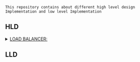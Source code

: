 `This repository contains about different high level design Implementation and low level Implementation`

## HLD

<details>
<summary><a href="https://github.com/poorvaditya18/system-design">LOAD BALANCER:</a></summary>

- What is a load balancer? A load balancer is a `software` or `hardware` device that keeps any one server from becoming overloaded.
- Why do we need it? Consider an application, let’s say it is a website that people purchase mangos from, that server has a finite amount of memory and CPU. As traffic increases, the single server starts to struggle.
- It helps to distribute load among various resources/servers (s1, s2, s3,...).
- There are many popular ones out there such as NGINX, HAProxy, Traefik, etc.
- In practice, the load balancer acts like a proxy fronting the underlying servers (or backends).
- `Load Balancing Algorithm`: helps to set rules on how to distribute load among different servers.
- There are two primary approaches to load balancing - `Dynamic Load Balancing` and `Static Load Balancing`.

</details>

## LLD
